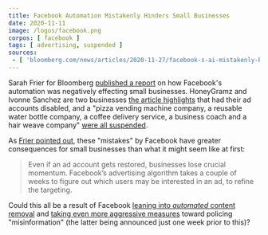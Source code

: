 ```yaml
---
title: Facebook Automation Mistakenly Hinders Small Businesses
date: 2020-11-11
image: /logos/facebook.png
corpos: [ facebook ]
tags: [ advertising, suspended ]
sources:
 - [ 'bloomberg.com/news/articles/2020-11-27/facebook-s-ai-mistakenly-bans-ads-for-struggling-businesses', 'archive.is/h0MBr' ]
---
```


Sarah Frier for Bloomberg [published a report](https://archive.is/h0MBr) on how
Facebook's automation was negatively effecting small businesses. HoneyGramz and
Ivonne Sanchez are two businesses [the article
highlights](https://archive.is/h0MBr#selection-3437.218-3441.133) that had
their ad accounts disabled, and a "pizza vending machine company, a reusable
water bottle company, a coffee delivery service, a business coach and a hair
weave company" [were all
suspended](https://archive.is/h0MBr#selection-3731.195-3743.70).

As [Frier pointed out](https://archive.is/h0MBr#selection-3723.0-3723.206),
these "mistakes" by Facebook have greater consequences for small businesses
than what it might seem like at first:

> Even if an ad account gets restored, businesses lose crucial momentum.
> Facebook’s advertising algorithm takes a couple of weeks to figure out which
> users may be interested in an ad, to refine the targeting.

Could this all be a result of Facebook [leaning into _automated_ content
removal](https://archive.is/h0MBr#selection-4191.0-4195.213) and [taking even
more aggressive measures](/e/facebook-demotes-election-misinformation/) toward
policing "misinformation" (the latter being announced just one week prior to
this)?
